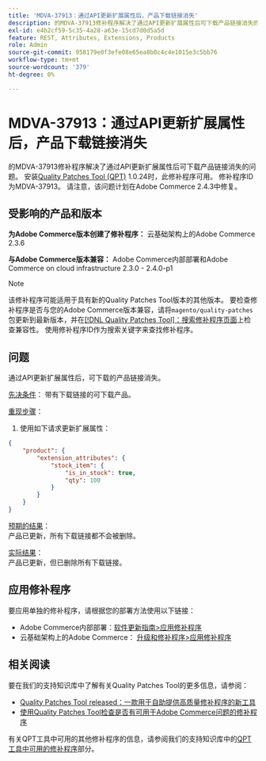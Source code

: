 ```yaml
---
title: 'MDVA-37913：通过API更新扩展属性后，产品下载链接消失'
description: 的MDVA-37913修补程序解决了通过API更新扩展属性后可下载产品链接消失的问题。 安装[Quality Patches Tool (QPT)](/help/announcements/adobe-commerce-announcements/magento-quality-patches-released-new-tool-to-self-serve-quality-patches.md) 1.0.24后，即可使用此修补程序。 修补程序ID为MDVA-37913。 请注意，该问题计划在Adobe Commerce 2.4.3中修复。
exl-id: e4b2cf59-5c35-4a28-a63e-15cd7d0d5a5d
feature: REST, Attributes, Extensions, Products
role: Admin
source-git-commit: 958179e0f3efe08e65ea8b0c4c4e1015e3c5bb76
workflow-type: tm+mt
source-wordcount: '379'
ht-degree: 0%

---
```


# MDVA-37913：通过API更新扩展属性后，产品下载链接消失

的MDVA-37913修补程序解决了通过API更新扩展属性后可下载产品链接消失的问题。 安装[Quality Patches Tool (QPT)](/help/announcements/adobe-commerce-announcements/magento-quality-patches-released-new-tool-to-self-serve-quality-patches.md) 1.0.24时，此修补程序可用。 修补程序ID为MDVA-37913。 请注意，该问题计划在Adobe Commerce 2.4.3中修复。


## 受影响的产品和版本

**为Adobe Commerce版本创建了修补程序：**
云基础架构上的Adobe Commerce 2.3.6

**与Adobe Commerce版本兼容：**
Adobe Commerce内部部署和Adobe Commerce on cloud infrastructure 2.3.0 - 2.4.0-p1
>[!NOTE]
>
>该修补程序可能适用于具有新的Quality Patches Tool版本的其他版本。 要检查修补程序是否与您的Adobe Commerce版本兼容，请将`magento/quality-patches`包更新到最新版本，并在[[!DNL Quality Patches Tool]：搜索修补程序页面](https://devdocs.magento.com/quality-patches/tool.html#patch-grid)上检查兼容性。 使用修补程序ID作为搜索关键字来查找修补程序。


## 问题

通过API更新扩展属性后，可下载的产品链接消失。

<u>先决条件</u>：
带有下载链接的可下载产品。

<u>重现步骤</u>：

1. 使用如下请求更新扩展属性：

```JSON
{
    "product": {
        "extension_attributes": {
            "stock_item": {
                "is_in_stock": true,
                "qty": 100
            }
        }
    }
}
```

<u>预期的结果</u>：<br>
产品已更新，所有下载链接都不会被删除。

<u>实际结果</u>：<br>
产品已更新，但已删除所有下载链接。


## 应用修补程序

要应用单独的修补程序，请根据您的部署方法使用以下链接：

* Adobe Commerce内部部署：[软件更新指南>应用修补程序](https://devdocs.magento.com/guides/v2.4/comp-mgr/patching/mqp.html)
* 云基础架构上的Adobe Commerce： [升级和修补程序>应用修补程序](https://devdocs.magento.com/cloud/project/project-patch.html)

## 相关阅读

要在我们的支持知识库中了解有关Quality Patches Tool的更多信息，请参阅：

* [Quality Patches Tool released：一款用于自助提供高质量修补程序的新工具](/help/announcements/adobe-commerce-announcements/magento-quality-patches-released-new-tool-to-self-serve-quality-patches.md)
* [使用Quality Patches Tool检查是否有可用于Adobe Commerce问题的修补程序](/help/support-tools/patches-available-in-qpt-tool/check-patch-for-magento-issue-with-magento-quality-patches.md)

有关QPT工具中可用的其他修补程序的信息，请参阅我们的支持知识库中的[QPT工具中可用的修补程序](https://support.magento.com/hc/en-us/sections/360010506631-Patches-available-in-QPT-tool-)部分。
